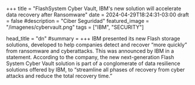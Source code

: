 +++
title = "FlashSystem Cyber ​​Vault, IBM's new solution will accelerate data recovery after Ransomware"
date = 2024-04-29T18:24:31-03:00
draft = false
#description = "Ciber Seguridad"
featured_image = "/imagenes/cybervault.png"
tags = ["IBM", "SECURITY"]

head_title  = "dn"
#summary =
+++
IBM presented its new Flash storage solutions, developed to help companies detect and recover “more quickly” from ransomware and cyberattacks. This was announced by IBM in a statement.<!--more-->
According to the company, the new next-generation Flash System Cyber ​​Vault solution is part of a conglomerate of data resilience solutions offered by IBM, to “streamline all phases of recovery from cyber attacks and reduce the total recovery time.”
